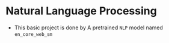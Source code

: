 # Natural Language Processing

- This basic project is done by A pretrained ```NLP``` model named ```en_core_web_sm``` 
